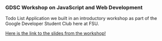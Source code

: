 ### GDSC Workshop on JavaScript and Web Development

Todo List Application we built in an introductory workshop as part of the Google Developer Student Club here at FSU.

[Here is the link to the slides from the workshop!](https://gamma.app/public/oz60hbdf30ysiac)
